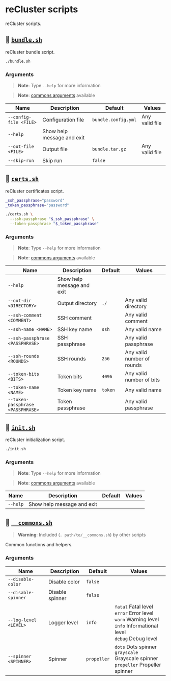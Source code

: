 <!-- markdownlint-disable MD024 -->
<!-- markdownlint-disable MD033 -->

# reCluster scripts

reCluster scripts.

## :bookmark_tabs: [`bundle.sh`](./bundle.sh)

reCluster bundle script.

```sh
./bundle.sh
```

### Arguments

> **Note**: Type `--help` for more information

> **Note**: [commons arguments](#commons-arguments) available

| **Name**               | **Description**            | **Default**         | **Values**     |
| ---------------------- | -------------------------- | ------------------- | -------------- |
| `--config-file <FILE>` | Configuration file         | `bundle.config.yml` | Any valid file |
| `--help`               | Show help message and exit |
| `--out-file <FILE>`    | Output file                | `bundle.tar.gz`     | Any valid file |
| `--skip-run`           | Skip run                   | `false`             |

## :bookmark_tabs: [`certs.sh`](./certs.sh)

reCluster certificates script.

```sh
_ssh_passphrase="password"
_token_passphrase="password"

./certs.sh \
  --ssh-passphrase "$_ssh_passphrase" \
  --token-passphrase "$_token_passphrase"
```

### Arguments

> **Note**: Type `--help` for more information

> **Note**: [commons arguments](#commons-arguments) available

| **Name**                          | **Description**            | **Default** | **Values**                 |
| --------------------------------- | -------------------------- | ----------- | -------------------------- |
| `--help`                          | Show help message and exit |
| `--out-dir <DIRECTORY>`           | Output directory           | `./`        | Any valid directory        |
| `--ssh-comment <COMMENT>`         | SSH comment                |             | Any valid comment          |
| `--ssh-name <NAME>`               | SSH key name               | `ssh`       | Any valid name             |
| `--ssh-passphrase <PASSPHRASE>`   | SSH passphrase             |             | Any valid passphrase       |
| `--ssh-rounds <ROUNDS>`           | SSH rounds                 | `256`       | Any valid number of rounds |
| `--token-bits <BITS>`             | Token bits                 | `4096`      | Any valid number of bits   |
| `--token-name <NAME>`             | Token key name             | `token`     | Any valid name             |
| `--token-passphrase <PASSPHRASE>` | Token passphrase           |             | Any valid passphrase       |

## :bookmark_tabs: [`init.sh`](./init.sh)

reCluster initialization script.

```sh
./init.sh
```

### Arguments

> **Note**: Type `--help` for more information

> **Note**: [commons arguments](#commons-arguments) available

| **Name** | **Description**            | **Default** | **Values** |
| -------- | -------------------------- | ----------- | ---------- |
| `--help` | Show help message and exit |

## :bookmark_tabs: [`__commons.sh`](./__commons.sh)

> **Warning**: Included (`. path/to/__commons.sh`) by other scripts

Common functions and helpers.

<h3 id="commons-arguments">Arguments</h3>

| **Name**              | **Description** | **Default** | **Values**                                                                                                                          |
| --------------------- | --------------- | ----------- | ----------------------------------------------------------------------------------------------------------------------------------- |
| `--disable-color`     | Disable color   | `false`     |
| `--disable-spinner`   | Disable spinner | `false`     |
| `--log-level <LEVEL>` | Logger level    | `info`      | `fatal` Fatal level <br/> `error` Error level <br/> `warn` Warning level <br/> `info` Informational level <br/> `debug` Debug level |
| `--spinner <SPINNER>` | Spinner         | `propeller` | `dots` Dots spinner <br/> `grayscale` Grayscale spinner <br/> `propeller` Propeller spinner                                         |
